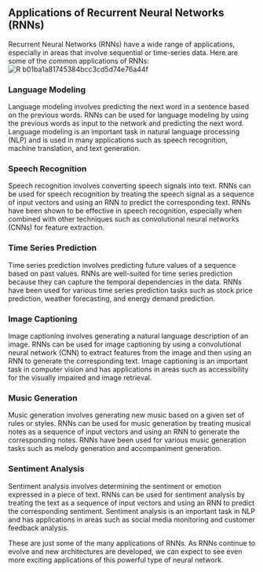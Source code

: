 ## Applications of Recurrent Neural Networks (RNNs)
Recurrent Neural Networks (RNNs) have a wide range of applications, especially in areas that involve sequential or time-series data. Here are some of the common applications of RNNs:
![R b01ba1a81745384bcc3cd5d74e76a44f](https://user-images.githubusercontent.com/63750425/235994972-22f0d43f-445f-4b3e-bf97-1320436e53b5.png)

### Language Modeling
Language modeling involves predicting the next word in a sentence based on the previous words. RNNs can be used for language modeling by using the previous words as input to the network and predicting the next word. Language modeling is an important task in natural language processing (NLP) and is used in many applications such as speech recognition, machine translation, and text generation.

### Speech Recognition
Speech recognition involves converting speech signals into text. RNNs can be used for speech recognition by treating the speech signal as a sequence of input vectors and using an RNN to predict the corresponding text. RNNs have been shown to be effective in speech recognition, especially when combined with other techniques such as convolutional neural networks (CNNs) for feature extraction.

### Time Series Prediction
Time series prediction involves predicting future values of a sequence based on past values. RNNs are well-suited for time series prediction because they can capture the temporal dependencies in the data. RNNs have been used for various time series prediction tasks such as stock price prediction, weather forecasting, and energy demand prediction.

### Image Captioning
Image captioning involves generating a natural language description of an image. RNNs can be used for image captioning by using a convolutional neural network (CNN) to extract features from the image and then using an RNN to generate the corresponding text. Image captioning is an important task in computer vision and has applications in areas such as accessibility for the visually impaired and image retrieval.

### Music Generation
Music generation involves generating new music based on a given set of rules or styles. RNNs can be used for music generation by treating musical notes as a sequence of input vectors and using an RNN to generate the corresponding notes. RNNs have been used for various music generation tasks such as melody generation and accompaniment generation.

### Sentiment Analysis
Sentiment analysis involves determining the sentiment or emotion expressed in a piece of text. RNNs can be used for sentiment analysis by treating the text as a sequence of input vectors and using an RNN to predict the corresponding sentiment. Sentiment analysis is an important task in NLP and has applications in areas such as social media monitoring and customer feedback analysis.

These are just some of the many applications of RNNs. As RNNs continue to evolve and new architectures are developed, we can expect to see even more exciting applications of this powerful type of neural network.
